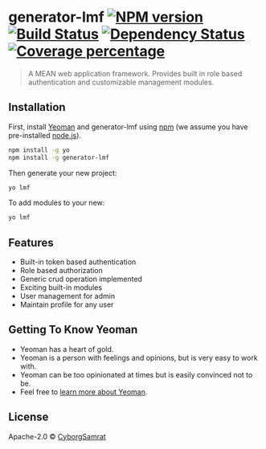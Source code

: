 # generator-lmf [![NPM version][npm-image]][npm-url] [![Build Status][travis-image]][travis-url] [![Dependency Status][daviddm-image]][daviddm-url] [![Coverage percentage][coveralls-image]][coveralls-url]
> A MEAN web application framework. Provides built in role based authentication and customizable management modules.

## Installation

First, install [Yeoman](http://yeoman.io) and generator-lmf using [npm](https://www.npmjs.com/) (we assume you have pre-installed [node.js](https://nodejs.org/)).

```bash
npm install -g yo
npm install -g generator-lmf
```

Then generate your new project:

```bash
yo lmf
```

To add modules to your new:

```bash
yo lmf
```

## Features

 * Built-in token based authentication
 * Role based authorization 
 * Generic crud operation implemented
 * Exciting built-in modules
 * User management for admin
 * Maintain profile for any user

## Getting To Know Yeoman

 * Yeoman has a heart of gold.
 * Yeoman is a person with feelings and opinions, but is very easy to work with.
 * Yeoman can be too opinionated at times but is easily convinced not to be.
 * Feel free to [learn more about Yeoman](http://yeoman.io/).

## License

Apache-2.0 © [CyborgSamrat]()


[npm-image]: https://badge.fury.io/js/generator-lmf.svg
[npm-url]: https://npmjs.org/package/generator-lmf
[travis-image]: https://travis-ci.org/CyborgSamrat/generator-lmf.svg?branch=master
[travis-url]: https://travis-ci.org/CyborgSamrat/generator-lmf
[daviddm-image]: https://david-dm.org/CyborgSamrat/generator-lmf.svg?theme=shields.io
[daviddm-url]: https://david-dm.org/CyborgSamrat/generator-lmf
[coveralls-image]: https://coveralls.io/repos/CyborgSamrat/generator-lmf/badge.svg
[coveralls-url]: https://coveralls.io/r/CyborgSamrat/generator-lmf
